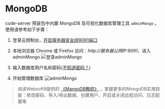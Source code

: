 # MongoDB

code-server 预装包中内置 MongoDB 及可视化数据库管理工具 `adminMongo` ，使用请参考如下步骤：

1. 登录云控制台，[开启服务器安全组9091端口](https://support.websoft9.com/docs/faq/zh/tech-instance.html)

2. 本地浏览器 Chrome 或 Firefox 访问：*http://服务器公网IP:9091*，进入adminMongo
  ![登录adminMongo](https://libs.websoft9.com/Websoft9/DocsPicture/zh/mongodb/adminmongo-connect001-websoft9.png)

3. 输入数据库用户名和密码([不知道密码？](/zh/stack-accounts.md))

4. 开始管理数据库
  ![adminMongo](https://libs.websoft9.com/Websoft9/DocsPicture/zh/mongodb/adminmongo-connect003-websoft9.png)

> 阅读Websoft9提供的 [《MangoDB教程》](https://support.websoft9.com/docs/mongodb/zh/solution-gui.html) ，掌握更多的MongoDB实用技能：修改密码、导入/导出数据、创建用户、开启或关闭远程访问、日志配置等
